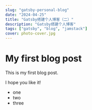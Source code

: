 ```yaml
---
slug: "gatsby-personal-blog"
date: "2024-04-25"
title: "Gatsby搭建个人博客（二）"
description: "Gatsby搭建个人博客"
tags: ["gatsby", "blog", "jamstack"]
cover: photo-cover.jpg
---
```


# My first blog post

This is my first blog post.

I hope you like it!

- one
- two
- three
